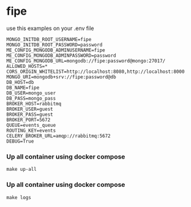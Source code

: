 # fipe

use this examples on your .env file
```
MONGO_INITDB_ROOT_USERNAME=fipe
MONGO_INITDB_ROOT_PASSWORD=password
ME_CONFIG_MONGODB_ADMINUSERNAME=fipe
ME_CONFIG_MONGODB_ADMINPASSWORD=password
ME_CONFIG_MONGODB_URL=mongodb://fipe:password@mongo:27017/
ALLOWED_HOSTS=*
CORS_ORIGIN_WHITELIST=http://localhost:8080,http://localhost:8000
MONGO_URI=mongodb+srv://fipe:password@db
DB_HOST=db
DB_NAME=fipe
DB_USER=mongo_user
DB_PASS=mongo_pass
BROKER_HOST=rabbitmq
BROKER_USER=guest
BROKER_PASS=guest
BROKER_PORT=5672
QUEUE=events_queue
ROUTING_KEY=events
CELERY_BROKER_URL=amqp://rabbitmq:5672
DEBUG=True
```

### Up all container using docker compose
```
make up-all
```

### Up all container using docker compose
```
make logs
```